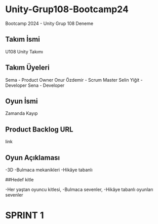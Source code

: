 # Unity-Grup108-Bootcamp24
Bootcamp 2024 - Unity Grup 108
Deneme

## Takım İsmi

U108 Unity Takımı

## Takım Üyeleri

Sema - Product Owner
Onur Özdemir - Scrum Master
Selin Yiğit - Developer
Sena - Developer

## Oyun İsmi

Zamanda Kayıp 

## Product Backlog URL

link

## Oyun Açıklaması

-3D
-Bulmaca mekanikleri
-Hikâye tabanlı

##Hedef kitle

-Her yaştan oyuncu kitlesi,
-Bulmaca sevenler,
-Hikâye tabanlı oyunları sevenler

# SPRINT 1
